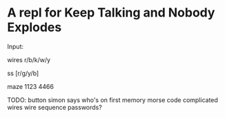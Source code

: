 # A repl for Keep Talking and Nobody Explodes

Input:

wires r/b/k/w/y

ss [r/g/y/b]

maze 1123 4466


TODO:
button
simon says
who's on first
memory
morse code
complicated wires
wire sequence
passwords?
